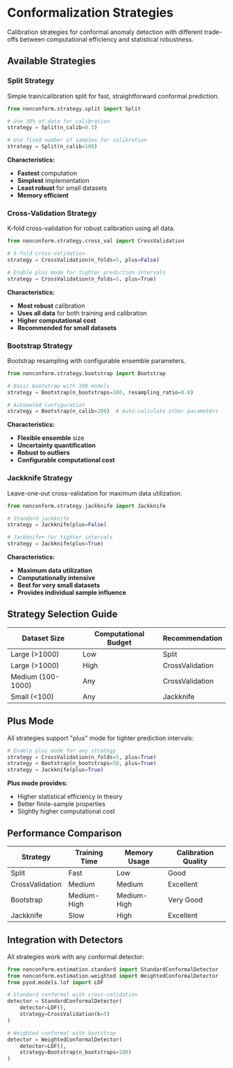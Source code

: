 # Conformalization Strategies

Calibration strategies for conformal anomaly detection with different trade-offs between computational efficiency and statistical robustness.

## Available Strategies

### Split Strategy

Simple train/calibration split for fast, straightforward conformal prediction.

```python
from nonconform.strategy.split import Split

# Use 30% of data for calibration
strategy = Split(n_calib=0.3)

# Use fixed number of samples for calibration
strategy = Split(n_calib=100)
```

**Characteristics:**
- **Fastest** computation
- **Simplest** implementation
- **Least robust** for small datasets
- **Memory efficient**

### Cross-Validation Strategy

K-fold cross-validation for robust calibration using all data.

```python
from nonconform.strategy.cross_val import CrossValidation

# 5-fold cross-validation
strategy = CrossValidation(n_folds=5, plus=False)

# Enable plus mode for tighter prediction intervals
strategy = CrossValidation(n_folds=5, plus=True)
```

**Characteristics:**
- **Most robust** calibration
- **Uses all data** for both training and calibration
- **Higher computational cost**
- **Recommended for small datasets**

### Bootstrap Strategy

Bootstrap resampling with configurable ensemble parameters.

```python
from nonconform.strategy.bootstrap import Bootstrap

# Basic bootstrap with 100 models
strategy = Bootstrap(n_bootstraps=100, resampling_ratio=0.8)

# Automated configuration
strategy = Bootstrap(n_calib=200)  # Auto-calculate other parameters
```

**Characteristics:**
- **Flexible ensemble** size
- **Uncertainty quantification**
- **Robust to outliers**
- **Configurable computational cost**

### Jackknife Strategy

Leave-one-out cross-validation for maximum data utilization.

```python
from nonconform.strategy.jackknife import Jackknife

# Standard jackknife
strategy = Jackknife(plus=False)

# Jackknife+ for tighter intervals
strategy = Jackknife(plus=True)
```

**Characteristics:**
- **Maximum data utilization**
- **Computationally intensive**
- **Best for very small datasets**
- **Provides individual sample influence**

## Strategy Selection Guide

| Dataset Size | Computational Budget | Recommendation |
|-------------|---------------------|----------------|
| Large (>1000) | Low | Split |
| Large (>1000) | High | CrossValidation |
| Medium (100-1000) | Any | CrossValidation |
| Small (<100) | Any | Jackknife |

## Plus Mode

All strategies support "plus" mode for tighter prediction intervals:

```python
# Enable plus mode for any strategy
strategy = CrossValidation(n_folds=5, plus=True)
strategy = Bootstrap(n_bootstraps=50, plus=True)
strategy = Jackknife(plus=True)
```

**Plus mode provides:**
- Higher statistical efficiency in theory
- Better finite-sample properties
- Slightly higher computational cost

## Performance Comparison

| Strategy | Training Time | Memory Usage | Calibration Quality |
|----------|---------------|--------------|-------------------|
| Split | Fast | Low | Good |
| CrossValidation | Medium | Medium | Excellent |
| Bootstrap | Medium-High | Medium-High | Very Good |
| Jackknife | Slow | High | Excellent |

## Integration with Detectors

All strategies work with any conformal detector:

```python
from nonconform.estimation.standard import StandardConformalDetector
from nonconform.estimation.weighted import WeightedConformalDetector
from pyod.models.lof import LOF

# Standard conformal with cross-validation
detector = StandardConformalDetector(
    detector=LOF(),
    strategy=CrossValidation(k=5)
)

# Weighted conformal with bootstrap
detector = WeightedConformalDetector(
    detector=LOF(),
    strategy=Bootstrap(n_bootstraps=100)
)
```
